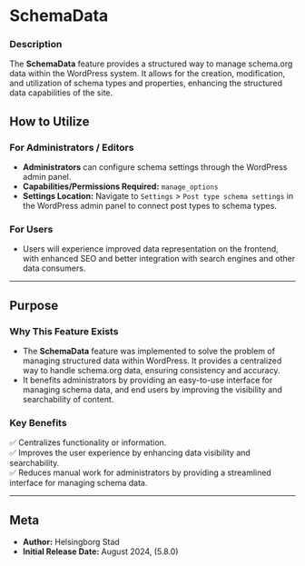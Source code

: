 # SchemaData

### Description  
The **SchemaData** feature provides a structured way to manage schema.org data within the WordPress system. It allows for the creation, modification, and utilization of schema types and properties, enhancing the structured data capabilities of the site.

## How to Utilize  

### For Administrators / Editors 
- **Administrators** can configure schema settings through the WordPress admin panel.
- **Capabilities/Permissions Required:** `manage_options`
- **Settings Location:** Navigate to `Settings` > `Post type schema settings` in the WordPress admin panel to connect post types to schema types.

### For Users  
- Users will experience improved data representation on the frontend, with enhanced SEO and better integration with search engines and other data consumers.

---

## Purpose  

### Why This Feature Exists  
- The **SchemaData** feature was implemented to solve the problem of managing structured data within WordPress. It provides a centralized way to handle schema.org data, ensuring consistency and accuracy.
- It benefits administrators by providing an easy-to-use interface for managing schema data, and end users by improving the visibility and searchability of content.

### Key Benefits  
✅ Centralizes functionality or information.  
✅ Improves the user experience by enhancing data visibility and searchability.  
✅ Reduces manual work for administrators by providing a streamlined interface for managing schema data.  

---

## Meta  

- **Author:** Helsingborg Stad
- **Initial Release Date:** August 2024, (5.8.0)